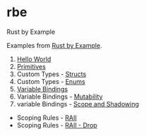 # rbe
Rust by Example

Examples from [Rust by Example](https://doc.rust-lang.org/stable/rust-by-example/).

1. [Hello World](./hello)
2. [Primitives](./primitives)
3. Custom Types - [Structs](./structs)
4. Custom Types - [Enums](./enums)
5. [Variable Bindings](./var-bindings)
6. Variable Bindings - [Mutability](./mutability)
7. variable Bindings - [Scope and Shadowing](./scope-shadow)

- Scoping Rules - [RAII](./raii)
- Scoping Rules - [RAII - Drop](./drop)